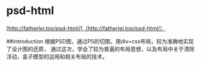 # psd-html

[http://fatherlei.top/psd-html/]（http://fatherlei.top/psd-html/）

##introduction
根据PSD图，通过PS的切图，用div+css布局，较为准确地实现了设计图的还原，
通过这次，学会了较为普遍的布局思想，以及布局中关于清除浮动，盒子模型的运用和相关布局的技术。
